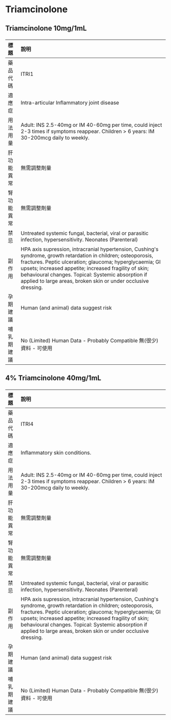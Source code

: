 # Triamcinolone

## Triamcinolone 10mg/1mL

##### 

| 標題       | 說明                                                                                                                                                                                                                                                                                                                                                        |
|:-----------|:------------------------------------------------------------------------------------------------------------------------------------------------------------------------------------------------------------------------------------------------------------------------------------------------------------------------------------------------------------|
| 藥品代碼   | ITRI1                                                                                                                                                                                                                                                                                                                                                       |
| 適應症     | Intra-articular Inflammatory joint disease                                                                                                                                                                                                                                                                                                                  |
| 用法用量   | Adult: INS 2.5-40mg or IM 40-60mg per time, could inject 2-3 times if symptoms reappear. Children > 6 years: IM 30-200mcg daily to weekly.                                                                                                                                                                                                                  |
| 肝功能異常 | 無需調整劑量                                                                                                                                                                                                                                                                                                                                                |
| 腎功能異常 | 無需調整劑量                                                                                                                                                                                                                                                                                                                                                |
| 禁忌       | Untreated systemic fungal, bacterial, viral or parasitic infection, hypersensitivity. Neonates (Parenteral)                                                                                                                                                                                                                                                 |
| 副作用     | HPA axis supression, intracranial hypertension, Cushing's syndrome, growth retardation in children; osteoporosis, fractures. Peptic ulceration; glaucoma; hyperglycaemia; GI upsets; increased appetite; increased fragility of skin; behavioural changes. Topical: Systemic absorption if applied to large areas, broken skin or under occlusive dressing. |
| 孕期建議   | Human (and animal) data suggest risk                                                                                                                                                                                                                                                                                                                        |
| 哺乳期建議 | No (Limited) Human Data - Probably Compatible 無(很少)資料 - 可使用                                                                                                                                                                                                                                                                                         |

## 4% Triamcinolone 40mg/1mL

##### 

| 標題       | 說明                                                                                                                                                                                                                                                                                                                                                        |
|:-----------|:------------------------------------------------------------------------------------------------------------------------------------------------------------------------------------------------------------------------------------------------------------------------------------------------------------------------------------------------------------|
| 藥品代碼   | ITRI4                                                                                                                                                                                                                                                                                                                                                       |
| 適應症     | Inflammatory skin conditions.                                                                                                                                                                                                                                                                                                                               |
| 用法用量   | Adult: INS 2.5-40mg or IM 40-60mg per time, could inject 2-3 times if symptoms reappear. Children > 6 years: IM 30-200mcg daily to weekly.                                                                                                                                                                                                                  |
| 肝功能異常 | 無需調整劑量                                                                                                                                                                                                                                                                                                                                                |
| 腎功能異常 | 無需調整劑量                                                                                                                                                                                                                                                                                                                                                |
| 禁忌       | Untreated systemic fungal, bacterial, viral or parasitic infection, hypersensitivity. Neonates (Parenteral)                                                                                                                                                                                                                                                 |
| 副作用     | HPA axis supression, intracranial hypertension, Cushing's syndrome, growth retardation in children; osteoporosis, fractures. Peptic ulceration; glaucoma; hyperglycaemia; GI upsets; increased appetite; increased fragility of skin; behavioural changes. Topical: Systemic absorption if applied to large areas, broken skin or under occlusive dressing. |
| 孕期建議   | Human (and animal) data suggest risk                                                                                                                                                                                                                                                                                                                        |
| 哺乳期建議 | No (Limited) Human Data - Probably Compatible 無(很少)資料 - 可使用                                                                                                                                                                                                                                                                                         |

